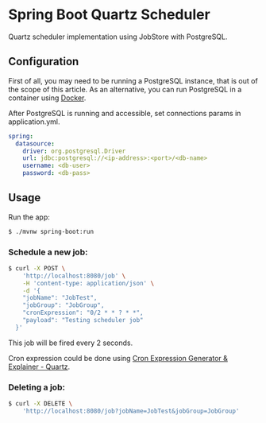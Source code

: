 # Spring Boot Quartz Scheduler

Quartz scheduler implementation using JobStore with PostgreSQL.

## Configuration

First of all, you may need to be running a PostgreSQL instance, that is out of the scope of this article.
As an alternative, you can run PostgreSQL in a container using [Docker](https://hub.docker.com/_/postgres).

After PostgreSQL is running and accessible, set connections params in application.yml.

```yaml
spring:
  datasource:
    driver: org.postgresql.Driver
    url: jdbc:postgresql://<ip-address>:<port>/<db-name>
    username: <db-user>
    password: <db-pass>
```

## Usage

Run the app:

```bash
$ ./mvnw spring-boot:run
```

### Schedule a new job:

```bash
$ curl -X POST \
    'http://localhost:8080/job' \
    -H 'content-type: application/json' \
    -d '{
  	"jobName": "JobTest",
  	"jobGroup": "JobGroup",
  	"cronExpression": "0/2 * * ? * *",
  	"payload": "Testing scheduler job"
  }'
```

This job will be fired every 2 seconds.

Cron expression could be done using [Cron Expression Generator & Explainer - Quartz](https://www.freeformatter.com/cron-expression-generator-quartz.html).

### Deleting a job:

```bash
$ curl -X DELETE \
    'http://localhost:8080/job?jobName=JobTest&jobGroup=JobGroup'
```